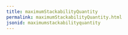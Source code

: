 ```yaml
---
title: maximumStackabilityQuantity
permalink: maximumStackabilityQuantity.html
jsonid: maximumstackabilityquantity
---
```

